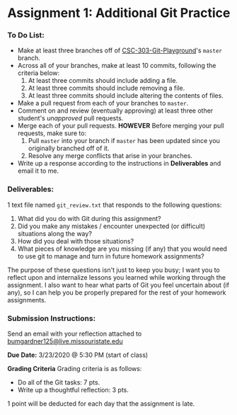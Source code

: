 # Assignment 1: Additional Git Practice

### To Do List:
 * Make at least three branches off of [CSC-303-Git-Playground](https://github.com/SamBumgardner/CSC-303-Git-Playground)'s `master` branch.
 * Across all of your branches, make at least 10 commits, following the criteria below:
    1. At least three commits should include adding a file.
    2. At least three commits should include removing a file.
    3. At least three commits should include altering the contents of files.
 * Make a pull request from each of your branches to `master`.
 * Comment on and review (eventually approving) at least three other student's *unapproved* pull requests.
 * Merge each of your pull requests. **HOWEVER** Before merging your pull requests, make sure to:
    1. Pull `master` into your branch if `master` has been updated since you originally branched off of it.
    2. Resolve any merge conflicts that arise in your branches.
 * Write up a response according to the instructions in **Deliverables** and email it to me.

### Deliverables: 

1 text file named `git_review.txt` that responds to the following questions:
 1. What did you do with Git during this assignment?
 2. Did you make any mistakes / encounter unexpected (or difficult) situations along the way?
 3. How did you deal with those situations?
 4. What pieces of knowledge are you missing (if any) that you would need to use git to manage and turn in future homework assignments?

The purpose of these questions isn't just to keep you busy; I want you to reflect upon and 
internalize lessons you learned while working through the assignment. I also want to hear what 
parts of Git you feel uncertain about (if any), so I can help you be properly prepared for the 
rest of your homework assignments.

### Submission Instructions: 
Send an email with your reflection attached to bumgardner125@live.missouristate.edu

**Due Date:** 3/23/2020 @ 5:30 PM (start of class)

**Grading Criteria**
Grading criteria is as follows:

 * Do all of the Git tasks: 7 pts.
 * Write up a thoughtful reflection: 3 pts.

1 point will be deducted for each day that the assignment is late.
